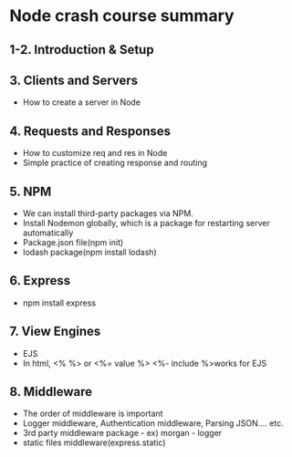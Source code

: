 # Node crash course summary


## 1-2. Introduction & Setup
## 3. Clients and Servers
  - How to create a server in Node

## 4. Requests and Responses
  - How to customize req and res in Node
  - Simple practice of creating response and routing
  
## 5. NPM
  - We can install third-party packages via NPM.
  - Install Nodemon globally, which is a package for restarting server automatically
  - Package.json file(npm init)
  - lodash package(npm install lodash)

## 6. Express
  - npm install express

## 7. View Engines
  - EJS
  - In html, <% %> or <%= value %> <%- include %>works for EJS

## 8. Middleware
  - The order of middleware is important
  - Logger middleware, Authentication middleware, Parsing JSON.... etc.
  - 3rd party middleware package - ex) morgan - logger
  - static files middleware(express.static)